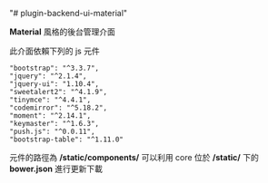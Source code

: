 "# plugin-backend-ui-material"

**Material** 風格的後台管理介面

此介面依賴下列的 js 元件

    "bootstrap": "^3.3.7",
    "jquery": "^2.1.4",
    "jquery-ui": "1.10.4",
    "sweetalert2": "^4.1.9",
    "tinymce": "^4.4.1",
    "codemirror": "^5.18.2",
    "moment": "^2.14.1",
    "keymaster": "^1.6.3",
    "push.js": "^0.0.11",
    "bootstrap-table": "^1.11.0"

元件的路徑為  **/static/components/**
可以利用 core 位於 **/static/** 下的 **bower.json** 進行更新下載